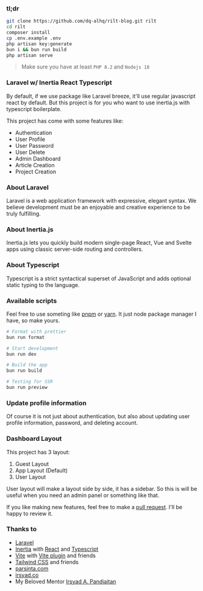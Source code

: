 ### tl;dr

```bash
git clone https://github.com/dq-alhq/rilt-blog.git rilt
cd rilt
composer install
cp .env.example .env
php artisan key:generate
bun i && bun run build
php artisan serve
```

> Make sure you have at least `PHP 8.2` and `Nodejs 18`

### Laravel w/ Inertia React Typescript

By default, if we use package like Laravel breeze, it'll use regular javascript react by default. But this project is
for you who want to use inertia.js with typescript boilerplate.

This project has come with some features like:

- Authentication
- User Profile
- User Password
- User Delete
- Admin Dashboard
- Article Creation
- Project Creation

### About Laravel

Laravel is a web application framework with expressive, elegant syntax. We believe development must be an enjoyable and
creative experience to be truly fulfilling.

### About Inertia.js

Inertia.js lets you quickly build modern single-page React, Vue and Svelte apps using classic server-side routing and
controllers.

### About Typescript

Typescript is a strict syntactical superset of JavaScript and adds optional static typing to the language.

### Available scripts

Feel free to use someting like [pnpm](https://pnpm.io/) or [yarn](https://yarnpkg.com/). It just node package manager I
have, so make yours.

```bash
# Format with prettier
bun run format

# Start development
bun run dev

# Build the app
bun run build

# Testing for SSR
bun run preview
```

### Update profile information

Of course it is not just about authentication, but also about updating user profile information, password, and deleting
account.

### Dashboard Layout

This project has 3 layout:

1. Guest Layout
2. App Layout (Default)
3. User Layout

User layout will make a layout side by side, it has a sidebar. So this is will be useful when you need an admin panel or
something like that.

If you like making new features, feel free to make a [pull request](https://github.com/dq-alhq/rilt-blog/pulls). I'll
be happy to review it.

### Thanks to

- [Laravel](https://github.com/laravel/framework)
- [Inertia](https://github.com/inertiajs/inertia) with [React](https://github.com/facebook/react)
  and [Typescript](https://github.com/microsoft/TypeScript)
- [Vite](https://vitejs.dev/) with [Vite plugin](https://github.com/laravel/vite-plugin) and friends
- [Tailwind CSS](https://github.com/tailwindlabs/tailwindcss) and friends
- [parsinta.com](https://parsinta.com/)
- [irsyad.co](https://irsyad.co/)
- My Beloved Mentor [Irsyad A. Pandjaitan](https://github.com/irsyadadl)
